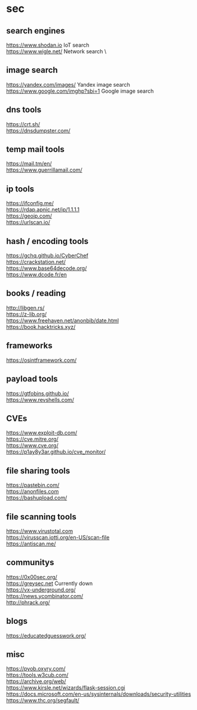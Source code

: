 # sec

## search engines
https://www.shodan.io IoT search \
https://www.wigle.net/ Network search \

## image search 
https://yandex.com/images/ Yandex image search \
https://www.google.com/imghp?sbi=1 Google image search

## dns tools
https://crt.sh/ \
https://dnsdumpster.com/

## temp mail tools
https://mail.tm/en/ \
https://www.guerrillamail.com/ 

## ip tools
https://ifconfig.me/ \
https://rdap.apnic.net/ip/1.1.1.1 \
https://geoip.com/ \
https://urlscan.io/

## hash / encoding tools
https://gchq.github.io/CyberChef \
https://crackstation.net/ \
https://www.base64decode.org/ \
https://www.dcode.fr/en

## books / reading
http://libgen.rs/ \
https://z-lib.org/ \
https://www.freehaven.net/anonbib/date.html \
https://book.hacktricks.xyz/

## frameworks
https://osintframework.com/

## payload tools 
https://gtfobins.github.io/ \
https://www.revshells.com/

## CVEs
https://www.exploit-db.com/ \
https://cve.mitre.org/ \
https://www.cve.org/ \
https://p1ay8y3ar.github.io/cve_monitor/

## file sharing tools
https://pastebin.com/ \
https://anonfiles.com \
https://bashupload.com/

## file scanning tools
https://www.virustotal.com \
https://virusscan.jotti.org/en-US/scan-file \
https://antiscan.me/

## communitys
https://0x00sec.org/ \
https://greysec.net Currently down\
https://vx-underground.org/ \
https://news.ycombinator.com/ \
http://phrack.org/

## blogs
https://educatedguesswork.org/

## misc
https://pyob.oxyry.com/ \
https://tools.w3cub.com/ \
https://archive.org/web/ \
https://www.kirsle.net/wizards/flask-session.cgi \
https://docs.microsoft.com/en-us/sysinternals/downloads/security-utilities \
https://www.thc.org/segfault/
